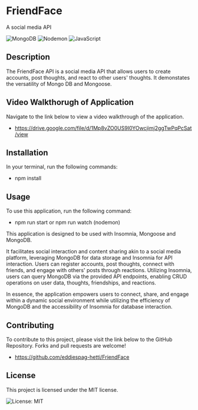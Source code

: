 # FriendFace

A social media API

![MongoDB](https://img.shields.io/badge/MongoDB-%234ea94b.svg?style=for-the-badge&logo=mongodb&logoColor=white)
![Nodemon](https://img.shields.io/badge/NODEMON-%23323330.svg?style=for-the-badge&logo=nodemon&logoColor=%BBDEAD)
![JavaScript](https://img.shields.io/badge/javascript-%23323330.svg?style=for-the-badge&logo=javascript&logoColor=%23F7DF1E)

## Description

The FriendFace API is a social media API that allows users to create accounts, post thoughts, and react to other users' thoughts.
It demonstates the versatility of Mongo DB and Mongoose.

## Video Walkthorugh of Application

Navigate to the link below to view a video walkthrough of the application.

- https://drive.google.com/file/d/1Mp8vZO0US9I0YOwcjimj2ggTwPqPcSat/view

## Installation

In your terminal, run the following commands:

- npm install

## Usage

To use this application, run the following command:

- npm run start or npm run watch (nodemon)

This application is designed to be used with Insomnia, Mongoose and MongoDB. 

It facilitates social interaction and content sharing akin to a social media platform, leveraging MongoDB for data storage and Insomnia for API interaction. Users can register accounts, post thoughts, connect with friends, and engage with others' posts through reactions. Utilizing Insomnia, users can query MongoDB via the provided API endpoints, enabling CRUD operations on user data, thoughts, friendships, and reactions. 

In essence, the application empowers users to connect, share, and engage within a dynamic social environment while utilizing the efficiency of MongoDB and the accessibility of Insomnia for database interaction.




## Contributing

To contribute to this project, please visit the link below to the GitHub Repository. Forks and pull requests are welcome!

- https://github.com/eddiespag-hetti/FriendFace


## License

This project is licensed under the MIT license.

![License: MIT](https://img.shields.io/badge/License-MIT-purple)